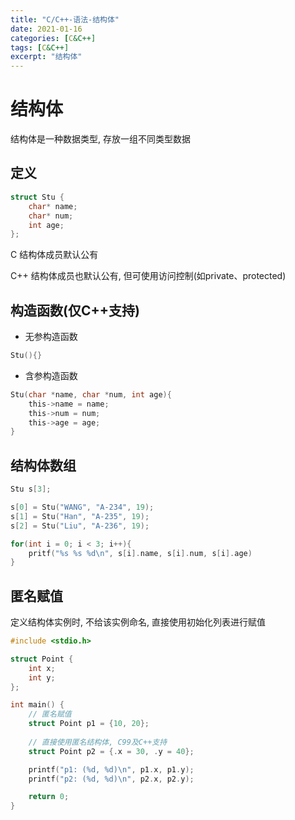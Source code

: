 ```yaml
---
title: "C/C++-语法-结构体"
date: 2021-01-16
categories: [C&C++]
tags: [C&C++]
excerpt: "结构体"
---
```


# 结构体

结构体是一种数据类型, 存放一组不同类型数据

## 定义

```c++
struct Stu {
    char* name;
    char* num;
    int age;
};
```

C 结构体成员默认公有

C++ 结构体成员也默认公有, 但可使用访问控制(如private、protected)

## 构造函数(仅C++支持)

- 无参构造函数

```c
Stu(){}
```

- 含参构造函数

```c
Stu(char *name, char *num, int age){
    this->name = name;
    this->num = num;
    this->age = age;
}
```

## 结构体数组

```c++
Stu s[3];

s[0] = Stu("WANG", "A-234", 19);
s[1] = Stu("Han", "A-235", 19);
s[2] = Stu("Liu", "A-236", 19);

for(int i = 0; i < 3; i++){
    pritf("%s %s %d\n", s[i].name, s[i].num, s[i].age)
}
```

## 匿名赋值

定义结构体实例时, 不给该实例命名, 直接使用初始化列表进行赋值

```c
#include <stdio.h>

struct Point {
    int x;
    int y;
};

int main() {
    // 匿名赋值
    struct Point p1 = {10, 20};
    
    // 直接使用匿名结构体, C99及C++支持
    struct Point p2 = {.x = 30, .y = 40}; 

    printf("p1: (%d, %d)\n", p1.x, p1.y);
    printf("p2: (%d, %d)\n", p2.x, p2.y);

    return 0;
}
```